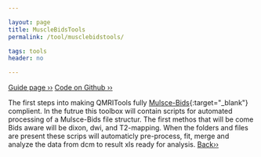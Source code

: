 ```yaml
---

layout: page
title: MuscleBidsTools
permalink: /tool/musclebidstools/

tags: tools
header: no

---
```


[Guide page ››](/assets/htmldoc/html/guide/{{page.title}})
[Code on Github ››](https://github.com/mfroeling/QMRITools/blob/master/QMRITools/Kernel/MuscleBidsTools.wl)

The first steps into making QMRITools fully [Mulsce-Bids](https://github.com/muscle-bids/muscle-bids){:target="_blank"}
complient. In the futrue this toolbox will contain scripts for automated processing of a Mulsce-Bids file structur.
The first methos that will be come Bids aware will be dixon, dwi, and T2-mapping. When the folders and files are
present these scrips will automaticly pre-process, fit, merge and analyze the data from dcm to result xls ready
for analysis. [Back››](/tool/)
